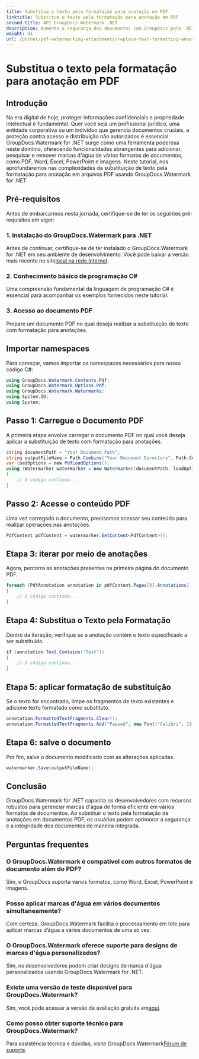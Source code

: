 ```yaml
---
title: Substitua o texto pela formatação para anotação em PDF
linktitle: Substitua o texto pela formatação para anotação em PDF
second_title: API GroupDocs.Watermark .NET
description: Aumente a segurança dos documentos com GroupDocs para .NET. Aprenda como substituir texto pela formatação de anotações em arquivos PDF sem esforço.
weight: 41
url: /pt/net/pdf-watermarking-attachments/replace-text-formatting-annotation-pdf/
---
```


# Substitua o texto pela formatação para anotação em PDF

## Introdução
Na era digital de hoje, proteger informações confidenciais e propriedade intelectual é fundamental. Quer você seja um profissional jurídico, uma entidade corporativa ou um indivíduo que gerencia documentos cruciais, a proteção contra acesso e distribuição não autorizados é essencial. GroupDocs.Watermark for .NET surge como uma ferramenta poderosa neste domínio, oferecendo funcionalidades abrangentes para adicionar, pesquisar e remover marcas d'água de vários formatos de documentos, como PDF, Word, Excel, PowerPoint e imagens. Neste tutorial, nos aprofundaremos nas complexidades da substituição de texto pela formatação para anotação em arquivos PDF usando GroupDocs.Watermark for .NET.
## Pré-requisitos
Antes de embarcarmos nesta jornada, certifique-se de ter os seguintes pré-requisitos em vigor:
### 1. Instalação do GroupDocs.Watermark para .NET
 Antes de continuar, certifique-se de ter instalado o GroupDocs.Watermark for .NET em seu ambiente de desenvolvimento. Você pode baixar a versão mais recente no site[local na rede Internet](https://releases.groupdocs.com/Watermark/net/).
### 2. Conhecimento básico de programação C#
Uma compreensão fundamental da linguagem de programação C# é essencial para acompanhar os exemplos fornecidos neste tutorial.
### 3. Acesso ao documento PDF
Prepare um documento PDF no qual deseja realizar a substituição de texto com formatação para anotações.

## Importar namespaces
Para começar, vamos importar os namespaces necessários para nosso código C#:
```csharp
using GroupDocs.Watermark.Contents.Pdf;
using GroupDocs.Watermark.Options.Pdf;
using GroupDocs.Watermark.Watermarks;
using System.IO;
using System;
```
## Passo 1: Carregue o Documento PDF
A primeira etapa envolve carregar o documento PDF no qual você deseja aplicar a substituição de texto com formatação para anotações.
```csharp
string documentPath = "Your Document Path";
string outputFileName = Path.Combine("Your Document Directory", Path.GetFileName(documentPath));
var loadOptions = new PdfLoadOptions();
using (Watermarker watermarker = new Watermarker(documentPath, loadOptions))
{
    // O código continua...
}
```
## Passo 2: Acesse o conteúdo PDF
Uma vez carregado o documento, precisamos acessar seu conteúdo para realizar operações nas anotações.
```csharp
PdfContent pdfContent = watermarker.GetContent<PdfContent>();
```
## Etapa 3: iterar por meio de anotações
Agora, percorra as anotações presentes na primeira página do documento PDF.
```csharp
foreach (PdfAnnotation annotation in pdfContent.Pages[0].Annotations)
{
    // O código continua...
}
```
## Etapa 4: Substitua o Texto pela Formatação
Dentro da iteração, verifique se a anotação contém o texto especificado a ser substituído.
```csharp
if (annotation.Text.Contains("Test"))
{
    // O código continua...
}
```
## Etapa 5: aplicar formatação de substituição
Se o texto for encontrado, limpe os fragmentos de texto existentes e adicione texto formatado como substituto.
```csharp
annotation.FormattedTextFragments.Clear();
annotation.FormattedTextFragments.Add("Passed", new Font("Calibri", 19, FontStyle.Bold), Color.Red, Color.Aqua);
```
## Etapa 6: salve o documento
Por fim, salve o documento modificado com as alterações aplicadas.
```csharp
watermarker.Save(outputFileName);
```

## Conclusão
GroupDocs.Watermark for .NET capacita os desenvolvedores com recursos robustos para gerenciar marcas d'água de forma eficiente em vários formatos de documentos. Ao substituir o texto pela formatação de anotações em documentos PDF, os usuários podem aprimorar a segurança e a integridade dos documentos de maneira integrada.
## Perguntas frequentes
### O GroupDocs.Watermark é compatível com outros formatos de documento além do PDF?
Sim, o GroupDocs suporta vários formatos, como Word, Excel, PowerPoint e imagens.
### Posso aplicar marcas d'água em vários documentos simultaneamente?
Com certeza, GroupDocs.Watermark facilita o processamento em lote para aplicar marcas d’água a vários documentos de uma só vez.
### O GroupDocs.Watermark oferece suporte para designs de marcas d'água personalizados?
Sim, os desenvolvedores podem criar designs de marca d'água personalizados usando GroupDocs.Watermark for .NET.
### Existe uma versão de teste disponível para GroupDocs.Watermark?
 Sim, você pode acessar a versão de avaliação gratuita em[aqui](https://releases.groupdocs.com/).
### Como posso obter suporte técnico para GroupDocs.Watermark?
 Para assistência técnica e dúvidas, visite GroupDocs.Watermark[Fórum de suporte](https://forum.groupdocs.com/c/watermark/19).
